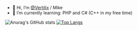 - 👋 Hi, I’m [@Vertilix](https://github.com/Vertilix) / Mike
- 🌱 I’m currently learning: PHP and C# (C++ in my free time)


![Anurag's GitHub stats](https://github-readme-stats.vercel.app/api?username=vertilix&show_icons=true&theme=radical)
[![Top Langs](https://github-readme-stats.vercel.app/api/top-langs/?username=vertilix&layout=compact&theme=radical)](https://github.com/anuraghazra/github-readme-stats)
<!---
Vertilix/Vertilix is a ✨ special ✨ repository because its `README.md` (this file) appears on your GitHub profile.
You can click the Preview link to take a look at your changes.
--->
